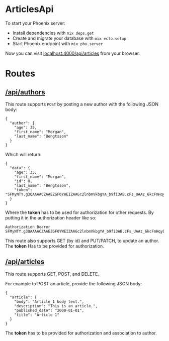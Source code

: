 # ArticlesApi

To start your Phoenix server:

  * Install dependencies with `mix deps.get`
  * Create and migrate your database with `mix ecto.setup`
  * Start Phoenix endpoint with `mix phx.server`

Now you can visit [localhost:4000/api/articles](http://localhost:4000/api/articles) from your browser.

# Routes

## [/api/authors](http://localhost:4000/api/authors)

This route supports `POST` by posting a new author with the following JSON body:

    {
      "author": {
        "age": 35,
        "first_name": "Morgan",
        "last_name": "Bengtsson"
      }
    }

Which will return:

    {
      "data": {
        "age": 35,
        "first_name": "Morgan",
        "id": 8,
        "last_name": "Bengtsson",
        "token": "SFMyNTY.g3QAAAACZAAEZGF0YWEIZAAGc2lnbmVkbgYA_b9fi3AB.cFs_UAAz_6kcFmHqyDhbpCNTENHn8j1dH8EBRydw6f0"
      }
    }

Where the **token** has to be used for authorization for other requests. By putting it in the authorization header like so:

    Authorization Bearer SFMyNTY.g3QAAAACZAAEZGF0YWEIZAAGc2lnbmVkbgYA_b9fi3AB.cFs_UAAz_6kcFmHqyDhbpCNTENHn8j1dH8EBRydw6f0

 This route also supports GET (by id) and PUT/PATCH, to update an author. The **token** Has to be provided for authorization.


## [/api/articles](http://localhost:4000/api/articles)

This route supports GET, POST, and DELETE. 

For example to POST an article, provide the following JSON body:

    {
      "article": { 
        "body": "Article 1 body text.",
        "description": "This is an article.",
        "published_date": "2000-01-01",
        "title": "Article 1"
      }
    }

The **token** has to be provided for authorization and association to author.
